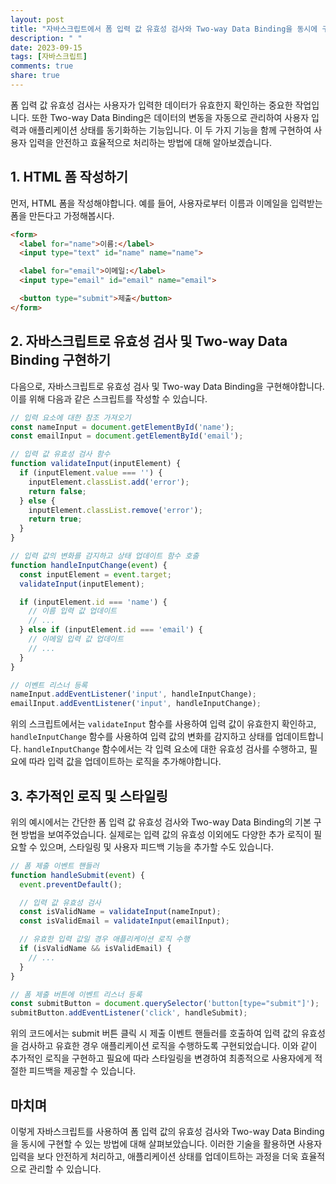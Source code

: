```yaml
---
layout: post
title: "자바스크립트에서 폼 입력 값 유효성 검사와 Two-way Data Binding을 동시에 구현하는 방법"
description: " "
date: 2023-09-15
tags: [자바스크립트]
comments: true
share: true
---
```


폼 입력 값 유효성 검사는 사용자가 입력한 데이터가 유효한지 확인하는 중요한 작업입니다. 또한 Two-way Data Binding은 데이터의 변동을 자동으로 관리하여 사용자 입력과 애플리케이션 상태를 동기화하는 기능입니다. 이 두 가지 기능을 함께 구현하여 사용자 입력을 안전하고 효율적으로 처리하는 방법에 대해 알아보겠습니다.

## 1. HTML 폼 작성하기

먼저, HTML 폼을 작성해야합니다. 예를 들어, 사용자로부터 이름과 이메일을 입력받는 폼을 만든다고 가정해봅시다.

```html
<form>
  <label for="name">이름:</label>
  <input type="text" id="name" name="name">

  <label for="email">이메일:</label>
  <input type="email" id="email" name="email">

  <button type="submit">제출</button>
</form>
```

## 2. 자바스크립트로 유효성 검사 및 Two-way Data Binding 구현하기

다음으로, 자바스크립트로 유효성 검사 및 Two-way Data Binding을 구현해야합니다. 이를 위해 다음과 같은 스크립트를 작성할 수 있습니다.

```javascript
// 입력 요소에 대한 참조 가져오기
const nameInput = document.getElementById('name');
const emailInput = document.getElementById('email');

// 입력 값 유효성 검사 함수
function validateInput(inputElement) {
  if (inputElement.value === '') {
    inputElement.classList.add('error');
    return false;
  } else {
    inputElement.classList.remove('error');
    return true;
  }
}

// 입력 값의 변화를 감지하고 상태 업데이트 함수 호출
function handleInputChange(event) {
  const inputElement = event.target;
  validateInput(inputElement);

  if (inputElement.id === 'name') {
    // 이름 입력 값 업데이트
    // ...
  } else if (inputElement.id === 'email') {
    // 이메일 입력 값 업데이트
    // ...
  }
}

// 이벤트 리스너 등록
nameInput.addEventListener('input', handleInputChange);
emailInput.addEventListener('input', handleInputChange);
```

위의 스크립트에서는 `validateInput` 함수를 사용하여 입력 값이 유효한지 확인하고, `handleInputChange` 함수를 사용하여 입력 값의 변화를 감지하고 상태를 업데이트합니다. `handleInputChange` 함수에서는 각 입력 요소에 대한 유효성 검사를 수행하고, 필요에 따라 입력 값을 업데이트하는 로직을 추가해야합니다.

## 3. 추가적인 로직 및 스타일링

위의 예시에서는 간단한 폼 입력 값 유효성 검사와 Two-way Data Binding의 기본 구현 방법을 보여주었습니다. 실제로는 입력 값의 유효성 이외에도 다양한 추가 로직이 필요할 수 있으며, 스타일링 및 사용자 피드백 기능을 추가할 수도 있습니다.

```javascript
// 폼 제출 이벤트 핸들러
function handleSubmit(event) {
  event.preventDefault();

  // 입력 값 유효성 검사
  const isValidName = validateInput(nameInput);
  const isValidEmail = validateInput(emailInput);

  // 유효한 입력 값일 경우 애플리케이션 로직 수행
  if (isValidName && isValidEmail) {
    // ...
  }
}

// 폼 제출 버튼에 이벤트 리스너 등록
const submitButton = document.querySelector('button[type="submit"]');
submitButton.addEventListener('click', handleSubmit);
```

위의 코드에서는 submit 버튼 클릭 시 제출 이벤트 핸들러를 호출하여 입력 값의 유효성을 검사하고 유효한 경우 애플리케이션 로직을 수행하도록 구현되었습니다. 이와 같이 추가적인 로직을 구현하고 필요에 따라 스타일링을 변경하여 최종적으로 사용자에게 적절한 피드백을 제공할 수 있습니다.

## 마치며

이렇게 자바스크립트를 사용하여 폼 입력 값의 유효성 검사와 Two-way Data Binding을 동시에 구현할 수 있는 방법에 대해 살펴보았습니다. 이러한 기술을 활용하면 사용자 입력을 보다 안전하게 처리하고, 애플리케이션 상태를 업데이트하는 과정을 더욱 효율적으로 관리할 수 있습니다.